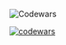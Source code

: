 
![Codewars](https://github.r2v.ch/codewars?user=SafronovRaff&stroke=%23BB432C)


[![codewars](https://www.codewars.com/users/SafronovRaff/badges/micro)](https://www.codewars.com/users/SafronovRaff) 
